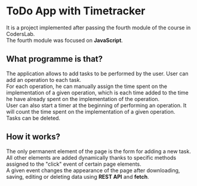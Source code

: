 # ToDo App with Timetracker

It is a project implemented after passing the fourth module of the course in CodersLab. \
The fourth module was focused on __JavaScript__.
## What programme is that?
The application allows to add tasks to be performed by the user. User can add an operation to each task. \
For each operation, he can manually assign the time spent on the implementation of a given operation, which is each time added to the time he have already spent on the implementation of the operation. \
User can also start a timer at the beginning of performing an operation. It will count the time spent on the implementation of a given operation. \
Tasks can be deleted.
## How it works?
The only permanent element of the page is the form for adding a new task. \
All other elements are added dynamically thanks to specific methods assigned to the "click" event of certain page elements. \
A given event changes the appearance of the page after downloading, saving, editing or deleting data using __REST API__ and __fetch__.
